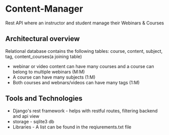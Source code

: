# Content-Manager
Rest API where an instructor and student manage their Webinars &amp; Courses

## Architectural overview
Relational database contains the following tables: course, content, subject, tag, content_courses(a joining table)
* webinar or video content can have many courses and a course can belong to multiple webinars (M:M)
* A course can have many subjects (1:M)
* Both courses and webnars/videos can have many tags (1:M)

## Tools and Technologies
* Django's rest framework - helps with restful routes, filtering backend and api view
* storage - sqlite3 db
* Libraries - A list can be found in the reqiurements.txt file
